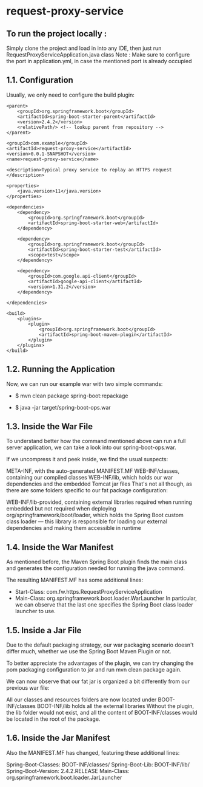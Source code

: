 # request-proxy-service

To run the project locally : 
--
Simply clone the project and load in into any IDE, then just run RequestProxyServiceApplication.java class
Note : Make sure to configure the port in application.yml, in case the mentioned port is already occupied

1.1. Configuration
--
Usually, we only need to configure the build plugin:









	<parent>
		<groupId>org.springframework.boot</groupId>
		<artifactId>spring-boot-starter-parent</artifactId>
		<version>2.4.2</version>
		<relativePath/> <!-- lookup parent from repository -->
	</parent>
	
	<groupId>com.example</groupId>
	<artifactId>request-proxy-service</artifactId>
	<version>0.0.1-SNAPSHOT</version>
	<name>request-proxy-service</name>
	
	<description>Typical proxy service to replay an HTTPS request </description>
	
	<properties>
		<java.version>11</java.version>
	</properties>

	<dependencies>
		<dependency>
			<groupId>org.springframework.boot</groupId>
			<artifactId>spring-boot-starter-web</artifactId>
		</dependency>

		<dependency>
			<groupId>org.springframework.boot</groupId>
			<artifactId>spring-boot-starter-test</artifactId>
			<scope>test</scope>
		</dependency>
		
		<dependency>
		    <groupId>com.google.api-client</groupId>
		    <artifactId>google-api-client</artifactId>
		    <version>1.31.2</version>
		</dependency>

	</dependencies>

	<build>
		<plugins>
			<plugin>
				<groupId>org.springframework.boot</groupId>
				<artifactId>spring-boot-maven-plugin</artifactId>
			</plugin>
		</plugins>
	</build>




1.2. Running the Application
--
Now, we can run our example war with two simple commands:

- $ mvn clean package spring-boot:repackage

- $ java -jar target/spring-boot-ops.war

1.3. Inside the War File
--
To understand better how the command mentioned above can run a full server application, we can take a look into our spring-boot-ops.war.

If we uncompress it and peek inside, we find the usual suspects:

META-INF, with the auto-generated MANIFEST.MF
WEB-INF/classes, containing our compiled classes
WEB-INF/lib, which holds our war dependencies and the embedded Tomcat jar files
That's not all though, as there are some folders specific to our fat package configuration:

 WEB-INF/lib-provided, containing external libraries required when running embedded but not required when deploying
org/springframework/boot/loader, which holds the Spring Boot custom class loader — this library is responsible for loading our external dependencies and making them accessible in runtime

1.4. Inside the War Manifest
--
As mentioned before, the Maven Spring Boot plugin finds the main class and generates the configuration needed for running the java command.

The resulting MANIFEST.MF has some additional lines:

- Start-Class: com.fw.https.RequestProxyServiceApplication
- Main-Class: org.springframework.boot.loader.WarLauncher
In particular, we can observe that the last one specifies the Spring Boot class loader launcher to use.

1.5. Inside a Jar File
--
Due to the default packaging strategy, our war packaging scenario doesn't differ much, whether we use the Spring Boot Maven Plugin or not.

To better appreciate the advantages of the plugin, we can try changing the pom packaging configuration to jar and run mvn clean package again.

We can now observe that our fat jar is organized a bit differently from our previous war file:

All our classes and resources folders are now located under 
BOOT-INF/classes
BOOT-INF/lib holds all the external libraries
Without the plugin, the lib folder would not exist, and all the content of BOOT-INF/classes would be located in the root of the package.

1.6. Inside the Jar Manifest
--
Also the MANIFEST.MF has changed, featuring these additional lines:

Spring-Boot-Classes: BOOT-INF/classes/
Spring-Boot-Lib: BOOT-INF/lib/
Spring-Boot-Version: 2.4.2.RELEASE
Main-Class: org.springframework.boot.loader.JarLauncher



	
